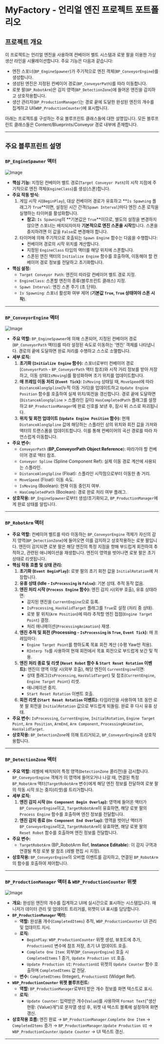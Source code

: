 # MyFactory - 언리얼 엔진 프로젝트 포트폴리오

## 프로젝트 개요

이 프로젝트는 언리얼 엔진을 사용하여 컨베이어 벨트 시스템과 로봇 팔을 이용한 가상 생산 라인을 시뮬레이션합니다. 주요 기능은 다음과 같습니다:

*   엔진 스포너(`BP_EngineSpawner`)가 주기적으로 엔진 객체(`BP_ConveyorEngine`)를 생성합니다.
*   생성된 엔진은 지정된 컨베이어 경로(`BP_ConveyorPath`)를 따라 이동합니다.
*   로봇 팔(`BP_RobotArm`)은 감지 영역(`BP_DetectionZone`)에 들어온 엔진을 감지하고 상호작용합니다.
*   생산 관리자(`BP_ProductionManager`)는 경로 끝에 도달한 완성된 엔진의 개수를 집계하고 UI(`WBP_ProductionCounter`)에 표시합니다.

아래는 프로젝트를 구성하는 주요 블루프린트 클래스들에 대한 설명입니다.
모든 블루프린트 클래스들은 Content/Blueprints/Conveyor 경로 내부에 존재합니다. 

---

## 주요 블루프린트 설명

### `BP_EngineSpawner` 액터
![Image](https://github.com/user-attachments/assets/700e38a2-475f-430e-b711-18e77d0d6581)
*   **핵심 기능:** 지정된 컨베이어 벨트 경로(`Target Conveyor Path`)의 시작 지점에 주기적으로 엔진 객체(`EngineClass`)를 생성(스폰)합니다.
*   **주요 작동 방식:**
    1.  게임 시작 시(`BeginPlay`), 대상 컨베이어 경로가 유효하고 **`Is Spawning` 플래그가 `True`**이면, 설정된 시간 간격(`Spawn Interval`)마다 엔진 스폰 로직을 실행하는 타이머를 활성화합니다.
        *   **참고:** `Is Spawning`의 **기본값은 `True`**이므로, 별도의 설정을 변경하지 않으면 스포너는 배치되자마자 **기본적으로 엔진 스폰을 시작**합니다. 스폰을 중지하려면 이 값을 `False`로 변경해야 합니다.
    2.  타이머에 의해 주기적으로 호출되는 `Spawn Engine` 함수는 다음을 수행합니다:
        *   컨베이어 경로의 시작 위치를 계산합니다.
        *   지정된 `EngineClass` 타입의 액터를 해당 위치에 스폰합니다.
        *   스폰된 엔진 액터의 `Initialize Engine` 함수를 호출하여, 이동해야 할 컨베이어 경로 정보를 전달하고 초기화합니다.
*   **핵심 설정:**
    *   `Target Conveyor Path`: 엔진이 따라갈 컨베이어 벨트 경로 지정.
    *   `EngineClass`: 스폰할 엔진의 종류(블루프린트 클래스) 지정.
    *   `Spawn Interval`: 엔진 스폰 주기 (초 단위).
    *   `Is Spawning`: 스포너 활성화 여부 제어 (**기본값 `True`, `True` 상태여야 스폰 시작**).

---

### `BP_ConveyorEngine` 액터
![Image](https://github.com/user-attachments/assets/7794678e-6b71-446e-938e-603c68dd4bc8)
*   **주요 역할:** `BP_EngineSpawner`에 의해 스폰되어, 지정된 컨베이어 경로(`BP_ConveyorPath` 액터)를 따라 설정된 속도로 이동하는 '엔진' 객체를 나타냅니다. 경로의 끝에 도달하면 완료 처리를 수행하고 스스로 소멸합니다.
*   **세부 로직:**
    1.  **초기화 (`Initialize Engine` 함수):** 스포너로부터 컨베이어 경로(`ConveyorPath` - `BP_ConveyorPath` 액터 참조)와 시작 거리 정보를 받아 저장하고, 이동 상태(`IsMoving`)를 활성화하며 초기 위치를 업데이트합니다.
    2.  **매 프레임 이동 처리 (`Event Tick`):** `IsMoving` 상태일 때, `MoveSpeed`에 따라 `DistanceAlongSpline`(누적 이동 거리)을 업데이트하고 `Update Engine Position` 함수를 호출하여 실제 위치/회전을 갱신합니다. 경로 끝에 도달하면(`DistanceAlongSpline` > 스플라인 길이) `HasCompletedPath` 플래그를 설정하고 `BP_ProductionManager`에 완료 신호를 보낸 후, 잠시 뒤 스스로 파괴됩니다.
    3.  **위치 및 회전 업데이트 (`Update Engine Position` 함수):** 현재 `DistanceAlongSpline` 값에 해당하는 스플라인 상의 위치와 회전 값을 가져와 액터의 트랜스폼을 업데이트합니다. 이를 통해 컨베이어의 곡선 경로를 따라 자연스럽게 이동합니다.
*   **주요 변수:**
    *   `ConveyorPath` (**BP_ConveyorPath Object Reference**): 따라가야 할 컨베이어 경로 액터 참조.
    *   `Conveyor Spline` (Spline Component Ref): 실제 이동 경로 계산에 사용되는 스플라인.
    *   `DistanceAlongSpline` (Float): 스플라인 시작점으로부터 이동한 총 거리.
    *   `MoveSpeed` (Float): 이동 속도.
    *   `IsMoving` (Boolean): 현재 이동 중인지 여부.
    *   `HasCompletedPath` (Boolean): 경로 완료 처리 여부 플래그.
*   **상호작용:** `BP_EngineSpawner`로부터 생성/초기화되고, `BP_ProductionManager`에게 완료 상태를 알립니다.

---

### `BP_RobotArm` 액터

*   **주요 역할:** 컨베이어 벨트를 따라 이동하는 `BP_ConveyorEngine` 객체가 자신의 감지 영역(`BP_DetectionZone`)에 들어오면 이를 감지하고 상호작용하는 로봇 팔입니다. 엔진이 감지되면 로봇 팔은 해당 엔진의 특정 지점을 향해 부드럽게 회전하여 추적하고, 관련된 애니메이션을 재생합니다. 엔진이 영역을 벗어나면 로봇 팔은 초기 상태로 리셋됩니다.
*   **핵심 작동 흐름 및 상태 관리:**
    1.  **초기화 (`Event BeginPlay`):** 로봇 팔의 초기 회전 값을 `InitialRotation`에 저장합니다.
    2.  **유휴 상태 (Idle - `IsProcessing` is `False`):** 기본 상태. 추적 동작 없음.
    3.  **엔진 처리 시작 (`Process Engine` 함수):** 엔진 감지 시(외부 호출), 유휴 상태라면:
        *   감지된 엔진을 `CurrentEngine`으로 등록.
        *   `IsProcessing`, `HasValidTarget` 플래그를 `True`로 설정 (처리 중 상태).
        *   로봇 팔 위치(`Arm Position`)에 따라 추적할 엔진 접점(`Engine Target Point`) 결정.
        *   처리 애니메이션(`ProcessingAnimation`) 재생.
    4.  **엔진 추적 및 회전 (Processing - `IsProcessing` is `True`, `Event Tick`):** 매 프레임마다:
        *   `Engine Target Point`를 향하도록 목표 회전 계산 (수평 Yaw만 적용).
        *   `RInterp To`를 사용하여 현재 회전에서 목표 회전으로 부드럽게 보간 및 적용.
    5.  **엔진 처리 종료 및 리셋 (`Reset Robot` 함수 & `Start Reset Rotation` 이벤트):** 엔진이 영역 이탈 시(외부 호출), 해당 엔진이 `CurrentEngine`이면:
        *   상태 플래그(`IsProcessing`, `HasValidTarget`) 및 참조(`CurrentEngine`, `Engine Target Point`) 리셋.
        *   애니메이션 중지.
        *   `Start Reset Rotation` 이벤트 호출.
    6.  **회전 리셋 (`Start Reset Rotation` 이벤트):** 타임라인을 사용하여 1초 동안 로봇 팔 회전을 `InitialRotation` 값으로 부드럽게 되돌림. 완료 후 다시 유휴 상태.
*   **주요 변수:** `IsProcessing`, `CurrentEngine`, `InitialRotation`, `Engine Target Point`, `Arm Position`, `ArmEnd`, `Arm Component`, `ProcessingAnimation`, `HasValidTarget`.
*   **상호작용:** `BP_DetectionZone`에 의해 트리거되고, `BP_ConveyorEngine`과 상호작용합니다.

---

### `BP_DetectionZone` 액터

*   **주요 역할:** 레벨에 배치되어 특정 영역(`DetectionZone` 콜리전)을 감시합니다. `BP_ConveyorEngine` 객체가 이 영역에 들어오거나 나갈 때, 연결된 특정 `BP_RobotArm` 액터(`TargetRobotArm` 변수)에게 해당 엔진 정보를 전달하여 로봇 팔의 작동 시작 또는 중지(리셋)를 트리거합니다.
*   **세부 로직:**
    1.  **엔진 감지 시작 (`On Component Begin Overlap`):** 영역에 들어온 액터가 `BP_ConveyorEngine`이고, `TargetRobotArm`이 유효하면, 해당 로봇 팔의 `Process Engine` 함수를 호출하며 엔진 정보를 전달합니다.
    2.  **엔진 감지 종료 (`On Component End Overlap`):** 영역을 벗어난 액터가 `BP_ConveyorEngine`이고, `TargetRobotArm`이 유효하면, 해당 로봇 팔의 `Reset Robot` 함수를 호출하며 엔진 정보를 전달합니다.
*   **주요 변수:**
    *   `TargetRobotArm` (BP_RobotArm Ref, **Instance Editable**): 이 감지 구역과 연결될 특정 로봇 팔 참조 (레벨 편집 시 지정).
*   **상호작용:** `BP_ConveyorEngine`의 오버랩 이벤트를 감지하고, 연결된 `BP_RobotArm`의 함수를 호출하여 제어합니다.

---

### `BP_ProductionManager` 액터 & `WBP_ProductionCounter` 위젯
![Image](https://github.com/user-attachments/assets/5fc6d07c-fef0-48ea-b9c7-fdb9d2e68ab3)
*   **개요:** 완성된 엔진의 개수를 집계하고 UI에 실시간으로 표시하는 시스템입니다. 매니저가 데이터 관리 및 업데이트 트리거를, 위젯이 UI 표시를 담당합니다.
*   **`BP_ProductionManager` 액터:**
    *   **역할:** 완성품 개수(`CompletedItems`) 추적, `WBP_ProductionCounter` UI 관리 및 업데이트 지시.
    *   **로직:**
        *   `BeginPlay`: `WBP_ProductionCounter` 위젯 생성, 뷰포트에 추가, `ProductionUI` 변수에 참조 저장, 초기 UI 업데이트 호출.
        *   `Complete One Item`: 외부(`BP_ConveyorEngine`) 호출 시 `CompletedItems` 1 증가, `Update Production UI` 호출.
        *   `Update Production UI`: `ProductionUI` 위젯의 `Update Counter` 함수 호출하며 `CompletedItems` 값 전달.
    *   **변수:** `CompletedItems` (Integer), `ProductionUI` (Widget Ref).
*   **`WBP_ProductionCounter` 위젯 블루프린트:**
    *   **역할:** `BP_ProductionManager`로부터 받은 개수 정보를 화면 텍스트로 표시.
    *   **로직:**
        *   `Update Counter`: 입력받은 개수(`Value`)를 사용하여 `Format Text`("생산 현황: {Value}개")로 문자열 생성 후, 위젯 내 텍스트 블록에 설정하여 화면 갱신.
*   **상호작용 흐름:** 엔진 완료 → `BP_ProductionManager`.`Complete One Item` → `CompletedItems` 증가 → `BP_ProductionManager`.`Update Production UI` → `WBP_ProductionCounter`.`Update Counter` → UI 텍스트 갱신.

---
